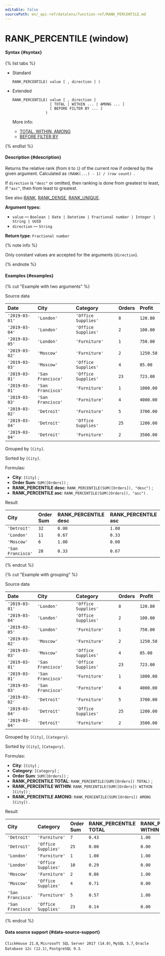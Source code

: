 ```yaml
---
editable: false
sourcePath: en/_api-ref/datalens/function-ref/RANK_PERCENTILE.md
---
```


# RANK_PERCENTILE (window)



#### Syntax {#syntax}

{% list tabs %}

- Standard

  ```
  RANK_PERCENTILE( value [ , direction ] )
  ```

- Extended

  ```
  RANK_PERCENTILE( value [ , direction ]
                   [ TOTAL | WITHIN ... | AMONG ... ]
                   [ BEFORE FILTER BY ... ]
                 )
  ```

  More info:
  - [TOTAL, WITHIN, AMONG](window-functions.md#syntax-grouping)
  - [BEFORE FILTER BY](window-functions.md#syntax-before-filter-by)

{% endlist %}

#### Description {#description}
Returns the relative rank (from `0` to `1`) of the current row if ordered by the given argument. Calculated as `(RANK(...) - 1) / (row count) `.

If `direction` is `"desc"` or omitted, then ranking is done from greatest to least, if `"asc"`, then from least to greatest.

See also [RANK](RANK.md), [RANK_DENSE](RANK_DENSE.md), [RANK_UNIQUE](RANK_UNIQUE.md).

**Argument types:**
- `value` — `Boolean | Date | Datetime | Fractional number | Integer | String | UUID`
- `direction` — `String`


**Return type**: `Fractional number`

{% note info %}

Only constant values are accepted for the arguments (`direction`).

{% endnote %}


#### Examples {#examples}

{% cut "Example with two arguments" %}


Source data

| **Date**       | **City**          | **Category**        | **Orders**   | **Profit**   |
|:---------------|:------------------|:--------------------|:-------------|:-------------|
| `'2019-03-01'` | `'London'`        | `'Office Supplies'` | `8`          | `120.80`     |
| `'2019-03-04'` | `'London'`        | `'Office Supplies'` | `2`          | `100.00`     |
| `'2019-03-05'` | `'London'`        | `'Furniture'`       | `1`          | `750.00`     |
| `'2019-03-02'` | `'Moscow'`        | `'Furniture'`       | `2`          | `1250.50`    |
| `'2019-03-03'` | `'Moscow'`        | `'Office Supplies'` | `4`          | `85.00`      |
| `'2019-03-01'` | `'San Francisco'` | `'Office Supplies'` | `23`         | `723.00`     |
| `'2019-03-01'` | `'San Francisco'` | `'Furniture'`       | `1`          | `1000.00`    |
| `'2019-03-03'` | `'San Francisco'` | `'Furniture'`       | `4`          | `4000.00`    |
| `'2019-03-02'` | `'Detroit'`       | `'Furniture'`       | `5`          | `3700.00`    |
| `'2019-03-04'` | `'Detroit'`       | `'Office Supplies'` | `25`         | `1200.00`    |
| `'2019-03-04'` | `'Detroit'`       | `'Furniture'`       | `2`          | `3500.00`    |

Grouped by `[City]`.

Sorted by `[City]`.

Formulas:

- **City**: `[City]` ;
- **Order Sum**: `SUM([Orders])` ;
- **RANK_PERCENTILE desc**: `RANK_PERCENTILE(SUM([Orders]), "desc")` ;
- **RANK_PERCENTILE asc**: `RANK_PERCENTILE(SUM([Orders]), "asc")` .


Result

| **City**          | **Order Sum**   | **RANK_PERCENTILE desc**   | **RANK_PERCENTILE asc**   |
|:------------------|:----------------|:---------------------------|:--------------------------|
| `'Detroit'`       | `32`            | `0.00`                     | `1.00`                    |
| `'London'`        | `11`            | `0.67`                     | `0.33`                    |
| `'Moscow'`        | `6`             | `1.00`                     | `0.00`                    |
| `'San Francisco'` | `28`            | `0.33`                     | `0.67`                    |

{% endcut %}

{% cut "Example with grouping" %}


Source data

| **Date**       | **City**          | **Category**        | **Orders**   | **Profit**   |
|:---------------|:------------------|:--------------------|:-------------|:-------------|
| `'2019-03-01'` | `'London'`        | `'Office Supplies'` | `8`          | `120.80`     |
| `'2019-03-04'` | `'London'`        | `'Office Supplies'` | `2`          | `100.00`     |
| `'2019-03-05'` | `'London'`        | `'Furniture'`       | `1`          | `750.00`     |
| `'2019-03-02'` | `'Moscow'`        | `'Furniture'`       | `2`          | `1250.50`    |
| `'2019-03-03'` | `'Moscow'`        | `'Office Supplies'` | `4`          | `85.00`      |
| `'2019-03-01'` | `'San Francisco'` | `'Office Supplies'` | `23`         | `723.00`     |
| `'2019-03-01'` | `'San Francisco'` | `'Furniture'`       | `1`          | `1000.00`    |
| `'2019-03-03'` | `'San Francisco'` | `'Furniture'`       | `4`          | `4000.00`    |
| `'2019-03-02'` | `'Detroit'`       | `'Furniture'`       | `5`          | `3700.00`    |
| `'2019-03-04'` | `'Detroit'`       | `'Office Supplies'` | `25`         | `1200.00`    |
| `'2019-03-04'` | `'Detroit'`       | `'Furniture'`       | `2`          | `3500.00`    |

Grouped by `[City]`, `[Category]`.

Sorted by `[City]`, `[Category]`.

Formulas:

- **City**: `[City]` ;
- **Category**: `[Category]` ;
- **Order Sum**: `SUM([Orders])` ;
- **RANK_PERCENTILE TOTAL**: `RANK_PERCENTILE(SUM([Orders]) TOTAL)` ;
- **RANK_PERCENTILE WITHIN**: `RANK_PERCENTILE(SUM([Orders]) WITHIN [City])` ;
- **RANK_PERCENTILE AMONG**: `RANK_PERCENTILE(SUM([Orders]) AMONG [City])` .


Result

| **City**          | **Category**        | **Order Sum**   | **RANK_PERCENTILE TOTAL**   | **RANK_PERCENTILE WITHIN**   | **RANK_PERCENTILE AMONG**   |
|:------------------|:--------------------|:----------------|:----------------------------|:-----------------------------|:----------------------------|
| `'Detroit'`       | `'Furniture'`       | `7`             | `0.43`                      | `1.00`                       | `0.00`                      |
| `'Detroit'`       | `'Office Supplies'` | `25`            | `0.00`                      | `0.00`                       | `0.00`                      |
| `'London'`        | `'Furniture'`       | `1`             | `1.00`                      | `1.00`                       | `1.00`                      |
| `'London'`        | `'Office Supplies'` | `10`            | `0.29`                      | `0.00`                       | `0.67`                      |
| `'Moscow'`        | `'Furniture'`       | `2`             | `0.86`                      | `1.00`                       | `0.67`                      |
| `'Moscow'`        | `'Office Supplies'` | `4`             | `0.71`                      | `0.00`                       | `1.00`                      |
| `'San Francisco'` | `'Furniture'`       | `5`             | `0.57`                      | `1.00`                       | `0.33`                      |
| `'San Francisco'` | `'Office Supplies'` | `23`            | `0.14`                      | `0.00`                       | `0.33`                      |

{% endcut %}


#### Data source support {#data-source-support}

`ClickHouse 21.8`, `Microsoft SQL Server 2017 (14.0)`, `MySQL 5.7`, `Oracle Database 12c (12.1)`, `PostgreSQL 9.3`.

